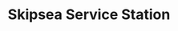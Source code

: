 ---
title: "Skipsea Service Station"
url: /driffield/skipsea-service-station/
shop: Autowerkstatt
---